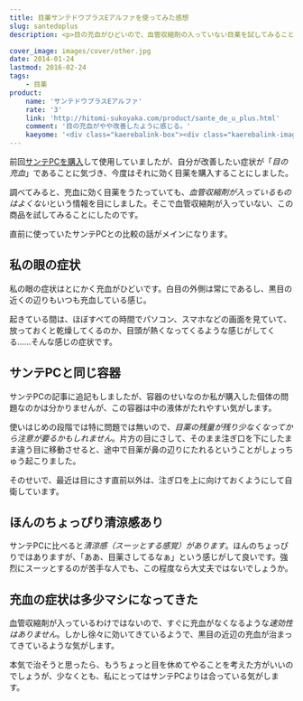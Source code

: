 ```yaml
---
title: 目薬サンテドウプラスEアルファを使ってみた感想
slug: santedoplus
description: <p>目の充血がひどいので、血管収縮剤の入っていない目薬を試してみることにしました。速効性はないものの、多少充血がマシになってきたような気がします。以前使ったサンテPCと比較すると、清涼感がやや感じられるのが大きな違いかなと思います。</p>

cover_image: images/cover/other.jpg
date: 2014-01-24
lastmod: 2016-02-24
tags: 
    - 目薬
product:
    name: 'サンテドウプラスEアルファ'
    rate: '3'
    link: 'http://hitomi-sukoyaka.com/product/sante_de_u_plus.html'
    comment: '目の充血がやや改善したように感じる。'
    kaeyome: '<div class="kaerebalink-box"><div class="kaerebalink-image"><a href="http://www.amazon.co.jp/exec/obidos/ASIN/B002SWI7RG/illusionspace-22/ref=nosim/" rel="nofollow" target="_blank"><img src="http://ecx.images-amazon.com/images/I/31VuLthKyDL._SL160_.jpg" style="border: none;" /></a></div><div class="kaerebalink-info"><div class="kaerebalink-name"><a href="http://www.amazon.co.jp/exec/obidos/ASIN/B002SWI7RG/illusionspace-22/ref=nosim/" rel="nofollow" target="_blank">【第3類医薬品】サンテドウプラスEアルファ 12mL</a><div class="kaerebalink-powered-date">posted with <a href="http://kaereba.com" rel="nofollow" target="_blank">カエレバ</a></div></div><div class="kaerebalink-detail"> 参天製薬 2007-10-10    </div><div class="kaerebalink-link1"><div class="shoplinkamazon"><a href="http://www.amazon.co.jp/gp/search?keywords=%83T%83%93%83e%83h%83E%83v%83%89%83XE%83A%83%8B%83t%83%40&__mk_ja_JP=%83J%83%5E%83J%83i&tag=illusionspace-22" rel="nofollow" target="_blank" title="アマゾン" >Amazonで購入</a></div><div class="shoplinkrakuten"><a href="http://hb.afl.rakuten.co.jp/hgc/0e95387f.f2aef20d.0e953880.25e412bd/?pc=http%3A%2F%2Fsearch.rakuten.co.jp%2Fsearch%2Fmall%2F%25E3%2582%25B5%25E3%2583%25B3%25E3%2583%2586%25E3%2583%2589%25E3%2582%25A6%25E3%2583%2597%25E3%2583%25A9%25E3%2582%25B9E%25E3%2582%25A2%25E3%2583%25AB%25E3%2583%2595%25E3%2582%25A1%2F-%2Ff.1-p.1-s.1-sf.0-st.A-v.2%3Fx%3D0%26scid%3Daf_ich_link_urltxt%26m%3Dhttp%3A%2F%2Fm.rakuten.co.jp%2F" rel="nofollow" target="_blank" title="楽天市場" >楽天市場で購入</a></div></div></div><div class="booklink-footer" style="clear: left"></div></div>'
---
```


<p>前回<a href="https://wantit.gcreate.jp/santepc/" title="パソコンの画面をよく見る人にきく目薬、サンテPCを試す。">サンテPCを購入</a>して使用していましたが、自分が改善したい症状が「<em>目の充血</em>」であることに気づき、今度はそれに効く目薬を購入することにしました。</p>
<p>調べてみると、充血に効く目薬をうたっていても、<em>血管収縮剤が入っているものはよくない</em>という情報を目にしました。そこで血管収縮剤が入っていない、この商品を試してみることにしたのです。</p>
<p>直前に使っていたサンテPCとの比較の話がメインになります。</p>
<h2>私の眼の症状</h2>
<p>私の眼の症状はとにかく充血がひどいです。白目の外側は常にであるし、黒目の近くの辺りもいつも充血している感じ。</p>
<p>起きている間は、ほぼすべての時間でパソコン、スマホなどの画面を見ていて、放っておくと乾燥してくるのか、目頭が熱くなってくるような感じがしてくる……そんな感じの症状です。</p>
<h2>サンテPCと同じ容器</h2>
<p>サンテPCの記事に追記もしましたが、容器のせいなのか私が購入した個体の問題なのかは分かりませんが、この容器は中の液体がたれやすい気がします。</p>
<p>使いはじめの段階では特に問題では無いので、<em>目薬の残量が残り少なくなってから注意が要るかもしれません</em>。片方の目にさして、そのまま注ぎ口を下にしたまま違う目に移動させると、途中で目薬が鼻の辺りにたれるということがしょっちゅう起こりました。</p>
<p>そのせいで、最近は目にさす直前以外は、注ぎ口を上に向けておくようにして自衛しています。</p>
<h2>ほんのちょっぴり清涼感あり</h2>
<p>サンテPCに比べると<em>清涼感（スーッとする感覚）があります</em>。ほんのちょっぴりではありますが、「ああ、目薬さしてるなぁ」という感じがして良いです。強烈にスーッとするのが苦手な人でも、この程度なら大丈夫ではないでしょうか。</p>
<h2>充血の症状は多少マシになってきた</h2>
<p>血管収縮剤が入っているわけではないので、すぐに充血がなくなるような<em>速効性はありません</em>。しかし徐々に効いてきているようで、黒目の近辺の充血が治まってきているような気がします。</p>
<p>本気で治そうと思ったら、もうちょっと目を休めてやることを考えた方がいいのでしょうが、少なくとも、私にとってはサンテPCよりは合っている気がします。</p>

  